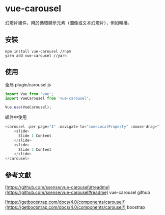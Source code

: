 # vue-carousel

幻燈片組件，用於循環顯示元素（圖像或文本幻燈片），例如輪播。

## 安裝

```text
npm install vue-carousel //npm
yarn add vue-carousel //yarn
```

## 使用

全局 plugin/carousel.js

```javascript
import Vue from 'vue';
import VueCarousel from 'vue-carousel';

Vue.use(VueCarousel);
```

組件中使用

```javascript
<carousel :per-page="1" :navigate-to="someLocalProperty" :mouse-drag="false">
    <slide>
      Slide 1 Content
    </slide>
    <slide>
      Slide 2 Content
    </slide>
</carousel>
```

## 參考文獻

[https://github.com/ssense/vue-carousel\#readme](https://github.com/ssense/vue-carousel#readme) vue-carousel github

[https://getbootstrap.com/docs/4.0/components/carousel/](https://getbootstrap.com/docs/4.0/components/carousel/) boostrap

